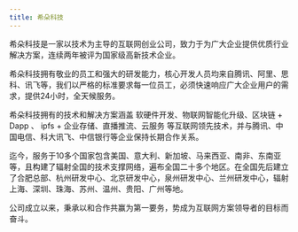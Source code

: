 ```yaml
---
title: 希朵科技
---
```


希朵科技是一家以技术为主导的互联网创业公司，致力于为广大企业提供优质行业解决方案，连续两年被评为国家级高新技术企业。

希朵科技拥有敬业的员工和强大的研发能力，核心开发人员均来自腾讯、阿里、思科、讯飞等，我们以严格的标准要求每一位员工，必须快速响应广大企业用户的需求，提供24小时，全天候服务。

希朵科技拥有的技术和解决方案涵盖 软硬件开发、物联网智能化升级、区块链 + Dapp 、 ipfs + 企业存储、直播推流、云服务 等互联网领先技术，并与腾讯、中国电信、科大讯飞、中信银行等企业保持长期合作关系。

迄今，服务于10多个国家包含美国、意大利、新加坡、马来西亚、南非、东南亚等，且构建了辐射全国的技术支撑网络，遍布全国二十多个地区。在全国先后建立了合肥总部、杭州研发中心、北京研发中心，泉州研发中心、兰州研发中心，辐射上海、深圳、珠海、苏州、温州、贵阳、广州等地。

公司成立以来，秉承以和合作共赢为第一要务，势成为互联网方案领导者的目标而奋斗。
